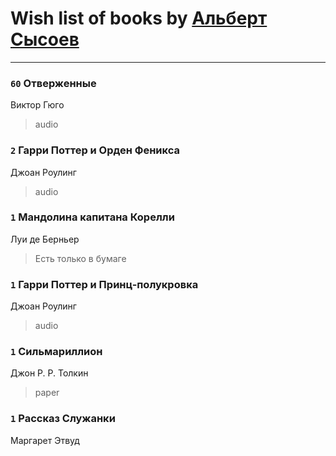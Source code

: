 # Wish list of books by [Альберт Сысоев](http://vk.com/id47446642)
---

### `60` Отверженные
Виктор Гюго
> audio

### `2` Гарри Поттер и  Орден Феникса
Джоан Роулинг
> audio

### `1` Мандолина капитана Корелли
Луи де Берньер
> Есть только в бумаге

### `1` Гарри Поттер и Принц-полукровка
Джоан Роулинг
> audio

### `1` Сильмариллион
Джон Р. Р. Толкин
> paper

### `1` Рассказ Служанки
Маргарет Этвуд

